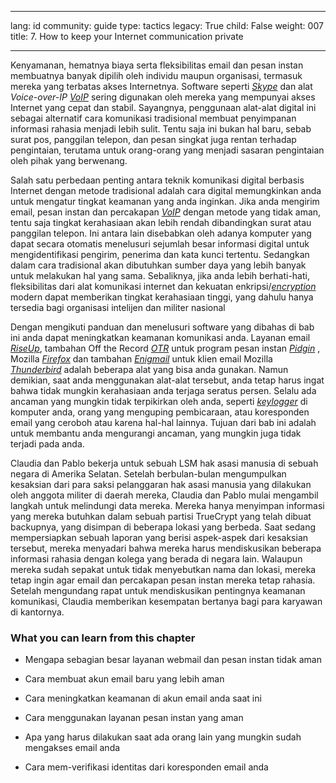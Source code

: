 

---

lang: id
community: guide
type: tactics
legacy: True
child: False
weight: 007
title: 7. How to keep your Internet communication private

---

Kenyamanan, hematnya biaya serta fleksibilitas email dan pesan instan membuatnya banyak dipilih oleh individu maupun organisasi, termasuk mereka yang terbatas akses Internetnya. Software seperti [*Skype*](/id/glossary#Skype) dan alat *Voice-over-IP* [*VoIP*](/id/glossary#VoIP) sering digunakan oleh mereka yang mempunyai akses Internet yang cepat dan stabil. Sayangnya, penggunaan alat-alat digital ini sebagai alternatif cara komunikasi tradisional membuat penyimpanan informasi rahasia menjadi lebih sulit. Tentu saja ini bukan hal baru, sebab surat pos, panggilan telepon, dan pesan singkat juga rentan terhadap pengintaian, terutama untuk orang-orang yang menjadi sasaran pengintaian oleh pihak yang berwenang. 

Salah satu perbedaan penting antara teknik komunikasi digital berbasis Internet dengan metode tradisional adalah cara digital memungkinkan anda untuk mengatur tingkat keamanan yang anda inginkan. Jika anda mengirim email, pesan instan dan percakapan [*VoIP*](/id/glossary#VoIP) dengan metode yang tidak aman, tentu saja tingkat kerahasiaan akan lebih rendah dibandingkan surat atau panggilan telepon. Ini antara lain disebabkan oleh adanya komputer yang dapat secara otomatis menelusuri sejumlah besar informasi digital untuk mengidentifikasi pengirim, penerima dan kata kunci tertentu. Sedangkan dalam cara tradisional akan dibutuhkan sumber daya yang lebih banyak untuk melakukan hal yang sama. Sebaliknya, jika anda lebih berhati-hati, fleksibilitas dari alat komunikasi internet dan kekuatan enkripsi/[*encryption*](/id/glossary#Encryption) modern dapat memberikan tingkat kerahasiaan tinggi, yang dahulu hanya tersedia bagi organisasi intelijen dan militer nasional

Dengan mengikuti panduan dan menelusuri software yang dibahas di bab ini anda dapat meningkatkan keamanan komunikasi anda. Layanan email [*RiseUp*](/id/glossary#RiseUp), tambahan Off the Record [*OTR*](/id/glossary#OTR) untuk program pesan instan [*Pidgin*](/id/glossary#Pidgin) , Mozilla [*Firefox*](/id/glossary#Firefox)  dan tambahan [*Enigmail*](/id/glossary#Enigmail) untuk klien email Mozilla [*Thunderbird*](/id/glossary#Thunderbird) adalah beberapa alat yang bisa anda gunakan. Namun demikian, saat anda menggunakan alat-alat tersebut, anda tetap harus ingat bahwa tidak mungkin kerahasiaan anda terjaga seratus persen. Selalu ada ancaman yang mungkin tidak terpikirkan oleh anda, seperti [*keylogger*](/id/glossary#Keylogger) di komputer anda, orang yang menguping pembicaraan, atau koresponden email yang ceroboh atau karena hal-hal lainnya. Tujuan dari bab ini adalah untuk membantu anda mengurangi ancaman,  yang mungkin juga tidak terjadi pada anda. 

<div class="background" markdown="1">
Claudia dan Pablo bekerja untuk sebuah LSM hak asasi manusia di sebuah negara di Amerika Selatan. Setelah berbulan-bulan mengumpulkan kesaksian dari para saksi pelanggaran hak asasi manusia yang dilakukan oleh anggota militer di daerah mereka, Claudia dan Pablo mulai mengambil langkah untuk melindungi data mereka. Mereka hanya menyimpan informasi yang mereka butuhkan dalam sebuah partisi TrueCrypt yang telah dibuat backupnya, yang disimpan di beberapa lokasi yang berbeda. Saat sedang mempersiapkan sebuah laporan yang berisi aspek-aspek dari kesaksian tersebut, mereka menyadari bahwa mereka harus mendiskusikan beberapa informasi rahasia dengan kolega yang berada di negara lain. Walaupun mereka sudah sepakat untuk tidak menyebutkan nama dan lokasi, mereka tetap ingin agar email dan percakapan pesan instan mereka tetap rahasia. Setelah mengundang rapat untuk mendiskusikan pentingnya keamanan komunikasi, Claudia memberikan kesempatan bertanya bagi para karyawan di kantornya. 
</div>


### What you can learn from this chapter ###

* Mengapa sebagian besar layanan webmail dan pesan instan tidak aman

* Cara membuat akun email baru yang lebih aman

* Cara meningkatkan keamanan di akun email anda saat ini

* Cara menggunakan layanan pesan instan yang aman

* Apa yang harus dilakukan saat ada orang lain yang mungkin sudah mengakses email anda

* Cara mem-verifikasi identitas dari koresponden email anda

